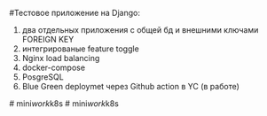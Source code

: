 #Тестовое приложение на Django:
1. два отдельных приложения с общей бд и внешними ключами FOREIGN KEY
2. интегрированые feature toggle
3. Nginx load balancing
4. docker-compose
5. PosgreSQL
6. Blue Green deploymet через Github action в YC (в работе) 
 
#   m i n i _ w o r k _ k 8 s  
 #   m i n i _ w o r k _ k 8 s  
 